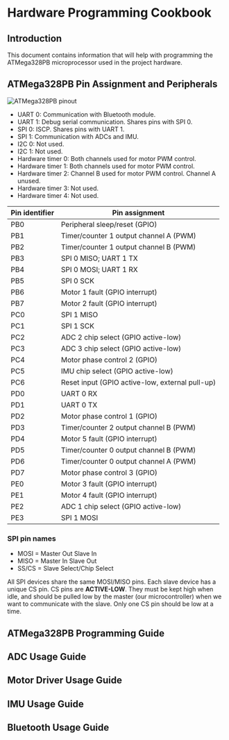 # Hardware Programming Cookbook

## Introduction
This document contains information that will help with programming the ATMega328PB microprocessor used in the project hardware.

## ATMega328PB Pin Assignment and Peripherals
![ATMega328PB pinout](https://camo.githubusercontent.com/17f4bf2114dedf9ceddc91c5047ace57a72816c50dad7f2510a260e74bf143c7/68747470733a2f2f692e696d6775722e636f6d2f5a51736a4c774c2e6a7067)

* UART 0: Communication with Bluetooth module.
* UART 1: Debug serial communication. Shares pins with SPI 0.
* SPI 0: ISCP. Shares pins with UART 1.
* SPI 1: Communication with ADCs and IMU.
* I2C 0: Not used.
* I2C 1: Not used.
* Hardware timer 0: Both channels used for motor PWM control.
* Hardware timer 1: Both channels used for motor PWM control.
* Hardware timer 2: Channel B used for motor PWM control. Channel A unused.
* Hardware timer 3: Not used.
* Hardware timer 4: Not used.

| Pin identifier | Pin assignment |
| -------------- | -------------- |
| PB0 | Peripheral sleep/reset (GPIO) |
| PB1 | Timer/counter 1 output channel A (PWM) |
| PB2 | Timer/counter 1 output channel B (PWM) |
| PB3 | SPI 0 MISO; UART 1 TX |
| PB4 | SPI 0 MOSI; UART 1 RX |
| PB5 | SPI 0 SCK |
| PB6 | Motor 1 fault (GPIO interrupt) |
| PB7 | Motor 2 fault (GPIO interrupt) |
| PC0 | SPI 1 MISO |
| PC1 | SPI 1 SCK |
| PC2 | ADC 2 chip select (GPIO active-low) |
| PC3 | ADC 3 chip select (GPIO active-low) |
| PC4 | Motor phase control 2 (GPIO) |
| PC5 | IMU chip select (GPIO active-low) |
| PC6 | Reset input (GPIO active-low, external pull-up) |
| PD0 | UART 0 RX |
| PD1 | UART 0 TX |
| PD2 | Motor phase control 1 (GPIO) |
| PD3 | Timer/counter 2 output channel B (PWM) |
| PD4 | Motor 5 fault (GPIO interrupt) |
| PD5 | Timer/counter 0 output channel B (PWM) |
| PD6 | Timer/counter 0 output channel A (PWM) |
| PD7 | Motor phase control 3 (GPIO) |
| PE0 | Motor 3 fault (GPIO interrupt) |
| PE1 | Motor 4 fault (GPIO interrupt) |
| PE2 | ADC 1 chip select (GPIO active-low) |
| PE3 | SPI 1 MOSI |

### SPI pin names
* MOSI = Master Out Slave In
* MISO = Master In Slave Out
* SS/CS = Slave Select/Chip Select

All SPI devices share the same MOSI/MISO pins.
Each slave device has a unique CS pin.
CS pins are **ACTIVE-LOW**.
They must be kept high when idle, and should be pulled low by the master (our microcontroller) when we want to communicate with the slave.
Only one CS pin should be low at a time.

## ATMega328PB Programming Guide

## ADC Usage Guide

## Motor Driver Usage Guide

## IMU Usage Guide

## Bluetooth Usage Guide